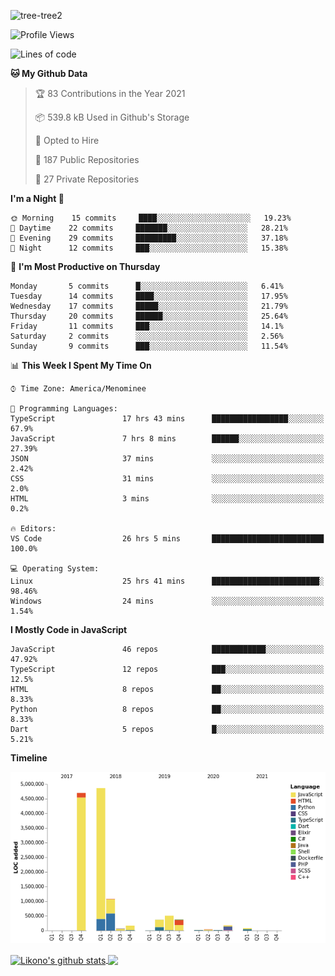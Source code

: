 ![tree-tree2](https://user-images.githubusercontent.com/15727947/99866266-688a6380-2b75-11eb-958b-273006b198d8.jpg)


<!--START_SECTION:waka-->
![Profile Views](http://img.shields.io/badge/Profile%20Views-4-blue)

![Lines of code](https://img.shields.io/badge/From%20Hello%20World%20I%27ve%20Written-12.5%20million%20lines%20of%20code-blue)

**🐱 My Github Data** 

> 🏆 83 Contributions in the Year 2021
 > 
> 📦 539.8 kB Used in Github's Storage 
 > 
> 💼 Opted to Hire
 > 
> 📜 187 Public Repositories 
 > 
> 🔑 27 Private Repositories  
 > 
**I'm a Night 🦉** 

```text
🌞 Morning    15 commits     ████░░░░░░░░░░░░░░░░░░░░░   19.23% 
🌆 Daytime    22 commits     ███████░░░░░░░░░░░░░░░░░░   28.21% 
🌃 Evening    29 commits     █████████░░░░░░░░░░░░░░░░   37.18% 
🌙 Night      12 commits     ███░░░░░░░░░░░░░░░░░░░░░░   15.38%

```
📅 **I'm Most Productive on Thursday** 

```text
Monday       5 commits      █░░░░░░░░░░░░░░░░░░░░░░░░   6.41% 
Tuesday      14 commits     ████░░░░░░░░░░░░░░░░░░░░░   17.95% 
Wednesday    17 commits     █████░░░░░░░░░░░░░░░░░░░░   21.79% 
Thursday     20 commits     ██████░░░░░░░░░░░░░░░░░░░   25.64% 
Friday       11 commits     ███░░░░░░░░░░░░░░░░░░░░░░   14.1% 
Saturday     2 commits      ░░░░░░░░░░░░░░░░░░░░░░░░░   2.56% 
Sunday       9 commits      ███░░░░░░░░░░░░░░░░░░░░░░   11.54%

```


📊 **This Week I Spent My Time On** 

```text
⌚︎ Time Zone: America/Menominee

💬 Programming Languages: 
TypeScript               17 hrs 43 mins      █████████████████░░░░░░░░   67.9% 
JavaScript               7 hrs 8 mins        ██████░░░░░░░░░░░░░░░░░░░   27.39% 
JSON                     37 mins             ░░░░░░░░░░░░░░░░░░░░░░░░░   2.42% 
CSS                      31 mins             ░░░░░░░░░░░░░░░░░░░░░░░░░   2.0% 
HTML                     3 mins              ░░░░░░░░░░░░░░░░░░░░░░░░░   0.2%

🔥 Editors: 
VS Code                  26 hrs 5 mins       █████████████████████████   100.0%

💻 Operating System: 
Linux                    25 hrs 41 mins      ████████████████████████░   98.46% 
Windows                  24 mins             ░░░░░░░░░░░░░░░░░░░░░░░░░   1.54%

```

**I Mostly Code in JavaScript** 

```text
JavaScript               46 repos            ████████████░░░░░░░░░░░░░   47.92% 
TypeScript               12 repos            ███░░░░░░░░░░░░░░░░░░░░░░   12.5% 
HTML                     8 repos             ██░░░░░░░░░░░░░░░░░░░░░░░   8.33% 
Python                   8 repos             ██░░░░░░░░░░░░░░░░░░░░░░░   8.33% 
Dart                     5 repos             █░░░░░░░░░░░░░░░░░░░░░░░░   5.21%

```


**Timeline**

![Chart not found](https://raw.githubusercontent.com/ianlikono/ianlikono/main/charts/bar_graph.png) 


<!--END_SECTION:waka-->


<a href="https://github.com/ianlikono">
  <img align="center" src="https://github-readme-stats.anuraghazra1.vercel.app/api?username=ianlikono&show_icons=true&include_all_commits=true&theme=material-palenight" alt="Likono's github stats" />
</a>
<a href="https://github.com/ianlikono">
  <img align="center" src="https://github-readme-stats.anuraghazra1.vercel.app/api/top-langs/?username=ianlikono&layout=compact&theme=material-palenight" />
</a>

